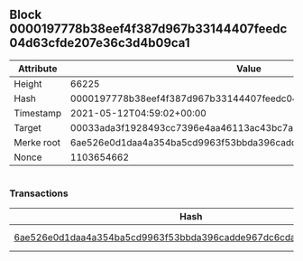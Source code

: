 ## Block 0000197778b38eef4f387d967b33144407feedc04d63cfde207e36c3d4b09ca1

Attribute | Value
--- | ---
Height | 66225
Hash | 0000197778b38eef4f387d967b33144407feedc04d63cfde207e36c3d4b09ca1
Timestamp | 2021-05-12T04:59:02+00:00
Target | 00033ada3f1928493cc7396e4aa46113ac43bc7ac52aab5d08e3934913716f64
Merke root | 6ae526e0d1daa4a354ba5cd9963f53bbda396cadde967dc6cda36153d2d1ccec
Nonce | 1103654662

```

```

### Transactions

Hash | Amount
--- | ---
[6ae526e0d1daa4a354ba5cd9963f53bbda396cadde967dc6cda36153d2d1ccec](6ae526e0d1daa4a354ba5cd9963f53bbda396cadde967dc6cda36153d2d1ccec.md) | 10.00000000 SKEPTI 

